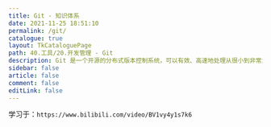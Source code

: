 ```yaml
---
title: Git - 知识体系
date: 2021-11-25 18:51:10
permalink: /git/
catalogue: true
layout: TkCataloguePage
path: 40.工具/20.开发管理 - Git
description: Git 是一个开源的分布式版本控制系统，可以有效、高速地处理从很小到非常大的项目版本管理。也是 Linus Torvalds 为了帮助管理 Linux 内核开发而开发的一个开放源码的版本控制软件。
sidebar: false
article: false
comment: false
editLink: false
---
```


学习于：`https://www.bilibili.com/video/BV1vy4y1s7k6`
